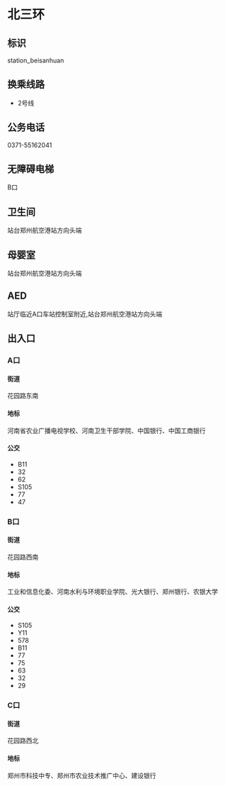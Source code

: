 # 北三环

## 标识

station_beisanhuan

## 换乘线路

- 2号线

## 公务电话

0371-55162041

## 无障碍电梯

B口

## 卫生间

站台郑州航空港站方向头端

## 母婴室

站台郑州航空港站方向头端

## AED

站厅临近A口车站控制室附近,站台郑州航空港站方向头端

## 出入口

### A口

#### 街道

花园路东南

#### 地标

河南省农业广播电视学校、河南卫生干部学院、中国银行、中国工商银行

#### 公交

- B11
- 32
- 62
- S105
- 77
- 47

### B口

#### 街道

花园路西南

#### 地标

工业和信息化委、河南水利与环境职业学院、光大银行、郑州银行、农银大学

#### 公交

- S105
- Y11
- 578
- B11
- 77
- 75
- 63
- 32
- 29

### C口

#### 街道

花园路西北

#### 地标

郑州市科技中专、郑州市农业技术推广中心、建设银行

